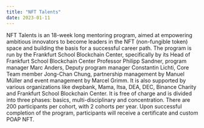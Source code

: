 ```yaml
---
title: "NFT Talents"
date: 2023-01-11
---
```

NFT Talents is an 18-week long mentoring program, aimed at empowering ambitious innovators to become leaders in the NFT (non-fungible token) space and building the basis for a successful career path. The program is run by the Frankfurt School Blockchain Center, specifically by its Head of Frankfurt School Blockchain Center Professor Philipp Sandner, program manager Marc Anders, Deputy program manager Constantin Lichti, Core Team member Jong-Chan Chung, partnership management by Manuel Müller and event management by Marcel Grimm. It is also supported by various organizations like dwpbank, Mama, Itsa, DEA, DEC, Binance Charity and Frankfurt School Blockchain Center. It is free of charge and is divided into three phases: basics, multi-disciplinary and concentration. There are 200 participants per cohort, with 2 cohorts per year. Upon successful completion of the program, participants will receive a certificate and custom POAP NFT.
